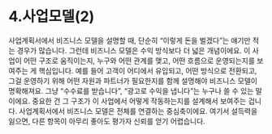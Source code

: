 # 4.사업모델(2)
사업계획서에서 비즈니스 모델을 설명할 때, 단순히 “이렇게 돈을 벌겠다”는 얘기만 적는 경우가 많습니다. 그런데 비즈니스 모델은 수익 방식보다 더 넓은 개념이에요. 이 사업이 어떤 구조로 움직이는지, 누구와 어떤 관계를 맺고, 어떤 흐름으로 운영되는지를 보여주는 게 핵심입니다. 예를 들어 고객이 어디에서 유입되고, 어떤 방식으로 전환되고, 그걸 운영하기 위해 어떤 자원과 파트너가 필요한지를 함께 설명해야 비즈니스 모델이 명확해져요. 그냥 “수수료를 받습니다”, “광고로 수익을 냅니다”는 누구나 쓸 수 있는 말이에요. 중요한 건 그 구조가 이 사업에서 어떻게 작동하는지를 설계해서 보여주는 겁니다. 사업계획서에서 비즈니스 모델은 전체를 연결하는 중심축이에요. 여기서 설득력을 잃으면, 다른 항목이 아무리 좋아도 평가자 신뢰를 얻기 어렵습니다.
